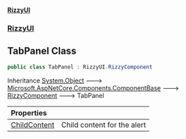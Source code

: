 #### [RizzyUI](index 'index')
### [RizzyUI](RizzyUI 'RizzyUI')

## TabPanel Class

```csharp
public class TabPanel : RizzyUI.RizzyComponent
```

Inheritance [System.Object](https://docs.microsoft.com/en-us/dotnet/api/System.Object 'System.Object') &#129106; [Microsoft.AspNetCore.Components.ComponentBase](https://docs.microsoft.com/en-us/dotnet/api/Microsoft.AspNetCore.Components.ComponentBase 'Microsoft.AspNetCore.Components.ComponentBase') &#129106; [RizzyComponent](RizzyUI.RizzyComponent 'RizzyUI.RizzyComponent') &#129106; TabPanel

| Properties | |
| :--- | :--- |
| [ChildContent](RizzyUI.TabPanel.ChildContent 'RizzyUI.TabPanel.ChildContent') | Child content for the alert |
